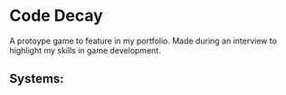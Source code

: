 # Code Decay
A protoype game to feature in my portfolio. Made during an interview to highlight my skills in game development.

Systems:
- 